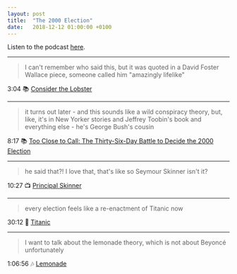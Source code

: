 ```yaml
---
layout: post
title:  "The 2000 Election"
date:   2018-12-12 01:00:00 +0100
---
```

Listen to the podcast [here](https://podcasts.apple.com/us/podcast/the-2000-election/id1380008439?i=1000465289877).

----

> I can't remember who said this, but it was quoted in a David Foster Wallace piece, someone called him "amazingly lifelike"

3:04 📚 [Consider the Lobster](https://en.wikipedia.org/wiki/Consider_the_Lobster)

----

> it turns out later - and this sounds like a wild conspiracy theory, but, like, it's in New Yorker stories and Jeffrey Toobin's book and everything else - he's George Bush's cousin

8:17 📚 [Too Close to Call: The Thirty-Six-Day Battle to Decide the 2000 Election](https://en.wikipedia.org/wiki/Jeffrey_Toobin#Books)

----

> he said that?! I love that, that's like so Seymour Skinner isn't it?

10:27 📺 [Principal Skinner](https://en.wikipedia.org/wiki/Principal_Skinner)

----

> every election feels like a re-enactment of Titanic now

30:12 🎥 [Titanic](https://en.wikipedia.org/wiki/Titanic_(1997_film))

----

> I want to talk about the lemonade theory, which is not about Beyoncé unfortunately

1:06:56 🎶 [Lemonade](https://en.wikipedia.org/wiki/Lemonade_(Beyonc%C3%A9_album))
